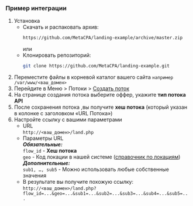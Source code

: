 ### Пример интеграции
1. Установка
    - Скачать и распаковать архив:
        ```sh
        https://github.com/MetaCPA/landing-example/archive/master.zip
        ```
        или
    - Клонировать репозиторий:
        ```sh
        git clone https://github.com/MetaCPA/landing-example.git
        ```
2. Переместите файлы в корневой каталог вашего сайта
        `например /var/www/<ваш_домен>`
3. Перейдите в Меню &gt; Потоки &gt; <a href="https://metacpa.ru/flow/index">Создать поток</a>
4. На странице создания потока выберите оффер, укажите <b>тип потока API</b>
5. После сохранения потока ,вы получите <b>хеш потока</b> (который указан в колонке с заголовком «URL Потока»)
4. Настройте ссылку с вашими параметрами
    - URL<br />
      `http://<ваш_домен>/land.php`
    - Параметры URL<br />
      ***Обязательные:*** <br />
         `flow_id` - <b>Хеш потока</b><br />
         `geo` - Код локации в нашей системе (<a href="https://metacpa.ru/city/helper">справочник по локациям</a>)<br />
      ***Дополнительные:*** <br />
         `sub1, …, sub5` - Можно использовать любые собственные значения
    - В результате вы получите похожую ссылку:<br />
    `http://<ваш_домен>/land.php?flow_id=...&geo=...&sub1=...&sub2=...&sub3=...&sub4=...&sub5=...`
